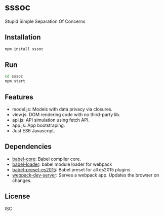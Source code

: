 # sssoc

Stupid Simple Separation Of Concerns

## Installation

```sh
npm install sssoc
```
## Run

```sh
cd sssoc
npm start
```

## Features
* model.js: Models with data privacy via closures.
* view.js: DOM rendering code with no third-party lib.
* api.js: API simulation using fetch API.
* app.js: App bootstraping.
* Just ES6 Javascript.

## Dependencies

- [babel-core](https://github.com/babel/babel/tree/master/packages): Babel compiler core.
- [babel-loader](https://github.com/babel/babel-loader): babel module loader for webpack
- [babel-preset-es2015](https://github.com/babel/babel/tree/master/packages): Babel preset for all es2015 plugins.
- [webpack-dev-server](https://github.com/webpack/webpack-dev-server): Serves a webpack app. Updates the browser on changes.

## License

ISC
